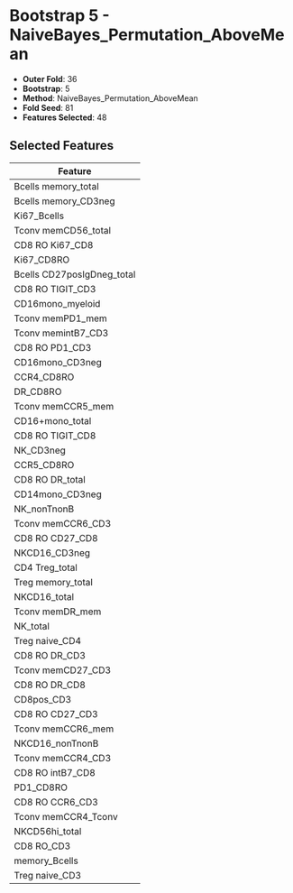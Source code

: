 # Bootstrap 5 - NaiveBayes_Permutation_AboveMean

- **Outer Fold**: 36
- **Bootstrap**: 5
- **Method**: NaiveBayes_Permutation_AboveMean
- **Fold Seed**: 81
- **Features Selected**: 48

## Selected Features

| Feature |
|---------|
| Bcells memory_total |
| Bcells memory_CD3neg |
| Ki67_Bcells |
| Tconv memCD56_total |
| CD8 RO Ki67_CD8 |
| Ki67_CD8RO |
| Bcells CD27posIgDneg_total |
| CD8 RO TIGIT_CD3 |
| CD16mono_myeloid |
| Tconv memPD1_mem |
| Tconv memintB7_CD3 |
| CD8 RO PD1_CD3 |
| CD16mono_CD3neg |
| CCR4_CD8RO |
| DR_CD8RO |
| Tconv memCCR5_mem |
| CD16+mono_total |
| CD8 RO TIGIT_CD8 |
| NK_CD3neg |
| CCR5_CD8RO |
| CD8 RO DR_total |
| CD14mono_CD3neg |
| NK_nonTnonB |
| Tconv memCCR6_CD3 |
| CD8 RO CD27_CD8 |
| NKCD16_CD3neg |
| CD4 Treg_total |
| Treg memory_total |
| NKCD16_total |
| Tconv memDR_mem |
| NK_total |
| Treg naive_CD4 |
| CD8 RO DR_CD3 |
| Tconv memCD27_CD3 |
| CD8 RO DR_CD8 |
| CD8pos_CD3 |
| CD8 RO CD27_CD3 |
| Tconv memCCR6_mem |
| NKCD16_nonTnonB |
| Tconv memCCR4_CD3 |
| CD8 RO intB7_CD8 |
| PD1_CD8RO |
| CD8 RO CCR6_CD3 |
| Tconv memCCR4_Tconv |
| NKCD56hi_total |
| CD8 RO_CD3 |
| memory_Bcells |
| Treg naive_CD3 |
